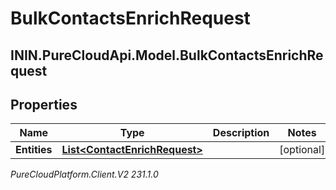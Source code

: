 # BulkContactsEnrichRequest

## ININ.PureCloudApi.Model.BulkContactsEnrichRequest

## Properties

|Name | Type | Description | Notes|
|------------ | ------------- | ------------- | -------------|
| **Entities** | [**List&lt;ContactEnrichRequest&gt;**](ContactEnrichRequest) |  | [optional] |



_PureCloudPlatform.Client.V2 231.1.0_
